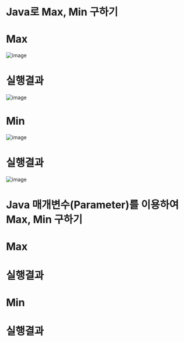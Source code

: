 # Java로 Max, Min 구하기

# Max
![image](https://user-images.githubusercontent.com/122009563/223638126-6fdf5f34-3043-4857-9126-b6a5cc2d8dd0.png)

# 실행결과
![image](https://user-images.githubusercontent.com/122009563/223638635-485624ba-3bd9-4df5-a53f-7c3d38c2e380.png)

# Min
![image](https://user-images.githubusercontent.com/122009563/223638399-2f3f91ab-c0ff-4aaa-af56-b8253fa37a47.png)

# 실행결과
![image](https://user-images.githubusercontent.com/122009563/223638486-3b20d3a6-1f1f-4446-924b-a3312e087a10.png)

# Java 매개변수(Parameter)를 이용하여 Max, Min 구하기


# Max 


# 실행결과


# Min 


# 실행결과
